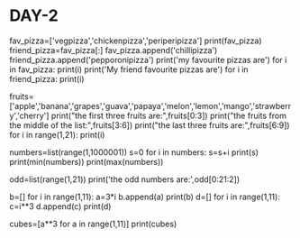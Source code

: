 # DAY-2
fav_pizza=['vegpizza','chickenpizza','periperipizza'] print(fav_pizza) friend_pizza=fav_pizza[:] fav_pizza.append('chillipizza') friend_pizza.append('pepporonipizza') print('my favourite pizzas are') for i in fav_pizza: print(i) print('My friend favourite pizzas are') for i in friend_pizza: print(i)

fruits=['apple','banana','grapes','guava','papaya','melon','lemon','mango','strawberry','cherry'] print("the first three fruits are:",fruits[0:3]) print("the fruits from the middle of the list:",fruits[3:6]) print("the last three fruits are:",fruits[6:9]) for i in range(1,21): print(i)

numbers=list(range(1,1000001)) s=0 for i in numbers: s=s+i print(s) print(min(numbers)) print(max(numbers))

odd=list(range(1,21)) print('the odd numbers are:',odd[0:21:2])

b=[] for i in range(1,11): a=3*i b.append(a) print(b) d=[] for i in range(1,11): c=i**3 d.append(c) print(d)

cubes=[a**3 for a in range(1,11)] print(cubes)

